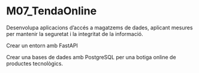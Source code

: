 # M07_TendaOnline
Desenvolupa aplicacions d’accés a magatzems de dades, aplicant mesures per mantenir la seguretat i la integritat de la informació.

Crear un entorn amb FastAPI

Crear una bases de dades amb PostgreSQL per una botiga online de productes tecnològics.
